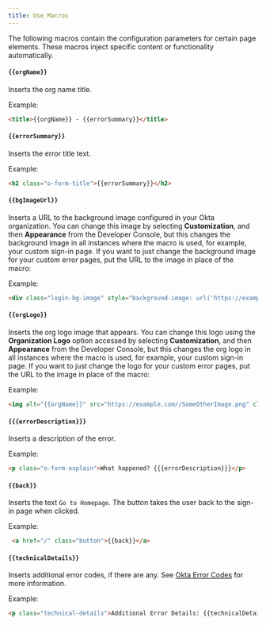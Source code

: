 ```yaml
---
title: Use Macros
---
```

The following macros contain the configuration parameters for certain page elements. These macros inject specific content or functionality automatically.

#### <span v-pre>`{{orgName}}`</span> 
Inserts the org name title.

Example:
```html
<title>{{orgName}} - {{errorSummary}}</title>
```

#### <span v-pre>`{{errorSummary}}`</span>
Inserts the error title text.

Example:
```html
<h2 class="o-form-title">{{errorSummary}}</h2>
```

#### <span v-pre>`{{bgImageUrl}}`</span>
Inserts a URL to the background image configured in your Okta organization. You can change this image by selecting **Customization**, and then **Appearance** from the Developer Console, but this changes the background image in all instances where the macro is used, for example, your custom sign-in page. If you want to just change the background image for your custom error pages, put the URL to the image in place of the macro:

Example:
```html
<div class="login-bg-image" style="background-image: url('https://example.com//YourBackgroundImage.png')"></div>
```

#### <span v-pre>`{{orgLogo}}`</span>
Inserts the org logo image that appears. You can change this logo using the **Organization Logo** option accessed by selecting **Customization**, and then **Appearance** from the Developer Console, but this changes the org logo in all instances where the macro is used, for example, your custom sign-in page. If you want to just change the logo for your custom error pages, put the URL to the image in place of the macro:

Example:
```html
<img alt="{{orgName}}" src="https://example.com//SomeOtherImage.png" class="org-logo">
```

#### <span v-pre>`{{{errorDescription}}}`</span>
Inserts a description of the error.

Example:
```html
<p class="o-form-explain">What happened? {{{errorDescription}}}</p>
```

#### <span v-pre>`{{back}}`</span>
Inserts the text `Go to Homepage`. The button takes the user back to the sign-in page when clicked. 

Example:
```html
 <a href="/" class="button">{{back}}</a>
```

#### <span v-pre>`{{technicalDetails}}`</span>
Inserts additional error codes, if there are any. See [Okta Error Codes](/docs/reference/error_codes/) for more information.

Example:
```html
<p class="technical-details">Additional Error Details: {{technicalDetails}}</p>
```

<NextSectionLink/>
